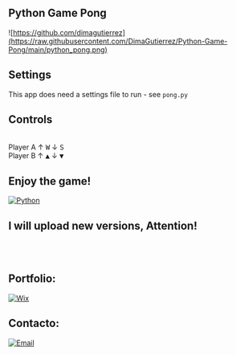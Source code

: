 ## Python Game Pong

![https://github.com/dimagutierrez](https://raw.githubusercontent.com/DimaGutierrez/Python-Game-Pong/main/python_pong.png)
## Settings
This app does need a settings file to run - see `pong.py`
<br>
## Controls
<br>
Player A  ↑ <kbd>W</kbd> ↓ <kbd>S</kbd>
<br>
Player B  ↑ <kbd>▲</kbd> ↓ <kbd>▼</kbd>
<br>

## Enjoy the game!
[![Python](https://img.shields.io/badge/Python-0095D5?style=for-the-badge&logo=Python&logoColor=white&labelColor=101010)]()
## I will upload new versions, Attention!
<br><br>
## Portfolio:
[![Wix](https://img.shields.io/badge/wix🔥🔥🔥-DIMA>>JOBBOX-FA7343?style=for-the-badge&logo=Wix&logoColor=white&labelColor=101010)](https://diegosurf.wixsite.com/diegorgutierrez)

## Contacto:
[![Email](https://img.shields.io/badge/diegorgutierrez@live.com.ar-email_personal-FA7343?style=for-the-badge&logo=github&logoColor=white&labelColor=101010)](mailto:diegorgutierrez@live.com.ar)
</br>
